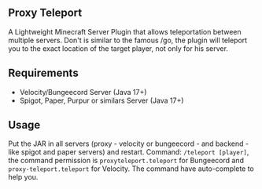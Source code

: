 ## Proxy Teleport
A Lightweight Minecraft Server Plugin that allows teleportation between multiple servers. Don't is similar to the famous /go, the plugin will teleport you to the exact location of the target player, not only for his server.

## Requirements
- Velocity/Bungeecord Server (Java 17+)
- Spigot, Paper, Purpur or similars Server (Java 17+)

## Usage
Put the JAR in all servers (proxy - velocity or bungeecord - and backend - like spigot and paper servers) and restart.
Command: `/teleport [player]`, the command permission is `proxyteleport.teleport` for Bungeecord and `proxy-teleport.teleport` for Velocity. The command have auto-complete to help you.
